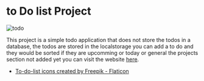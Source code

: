 # to Do list Project

![todo](https://user-images.githubusercontent.com/96872857/227798653-4507d05f-c42d-44dc-b957-4d15929d1d0e.png)

This project is a simple todo application that does not store the todos in a database, the todos are stored in the localstorage you can add a to do and they would be sorted if they are upcomming or today or general the projects section not added yet you can visit the website <a href="https://kingmohbil.github.io/toDo/">here</a>.

- <a href="https://www.flaticon.com/free-icons/to-do-list" title="to-do-list icons">To-do-list icons created by Freepik - Flaticon</a>
